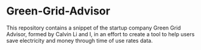 # Green-Grid-Advisor
This repository contains a snippet of the startup company Green Grid Advisor, formed by Calvin Li and I, in an effort to create a tool to help users save electricity and money through time of use rates data.
